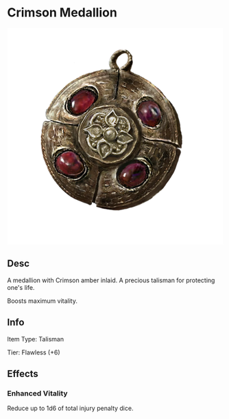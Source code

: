 # Crimson Medallion

![Copyrighted Image](CrimsonMedallion.png)

## Desc

A medallion with Crimson amber inlaid. A precious talisman for protecting one's life.

Boosts maximum vitality.

## Info

Item Type: Talisman

Tier: Flawless (+6)

## Effects

### Enhanced Vitality

Reduce up to 1d6 of total injury penalty dice.
